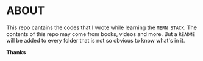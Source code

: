 # ABOUT

This repo cantains the codes that I wrote while learning the `MERN STACK`. The contents of this repo may come from books, videos and more. But a `README` will be added to every folder that is not so obvious to know what's in it.

__Thanks__